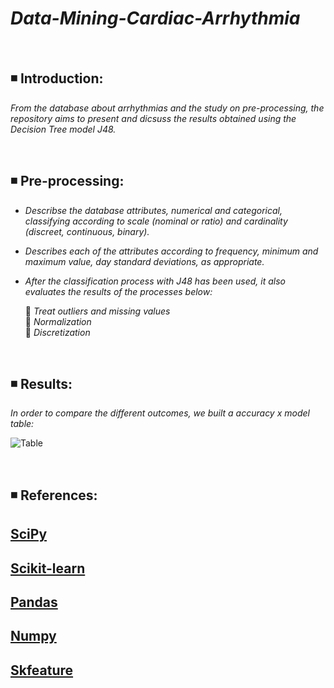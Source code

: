 # ***Data-Mining-Cardiac-Arrhythmia***

<br>

## **◾ Introduction:**

*From the database about arrhythmias and the study on pre-processing, the repository aims to present and dicsuss the results obtained using the Decision Tree model J48.*

<br>

## **◾ Pre-processing:**

- *Describse the database attributes, numerical and categorical, classifying according to scale (nominal or ratio) and cardinality (discreet, continuous, binary).*
- *Describes each of the attributes according to frequency, minimum and maximum value, day standard deviations, as appropriate.*
- *After the classification process with J48 has been used, it also evaluates the results of the processes below:* <br>

  🔸   *Treat outliers and missing values* <br>
  🔸   *Normalization* <br>
  🔸   *Discretization*

<br>

## **◾ Results:**

*In order to compare the different outcomes, we built a accuracy x model table:*

![Table](http://url/to/img.png)

<br>

## **◾ References:** <br>

## **[SciPy](https://docs.scipy.org/doc/scipy/)**

## **[Scikit-learn](https://scikit-learn.org/stable/)**

## **[Pandas](https://pandas.pydata.org/docs/)**
 
## **[Numpy](https://numpy.org/doc/)**

## **[Skfeature](https://jundongl.github.io/scikit-feature/html/skfeature.html)**

  
